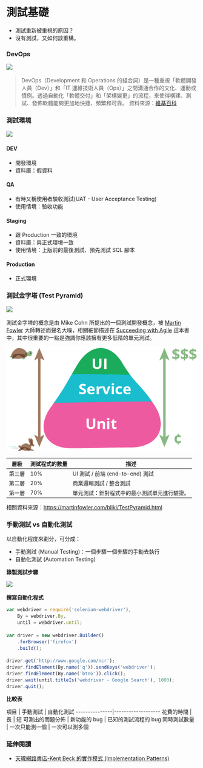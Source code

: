 # 測試基礎

* 測試重新被重視的原因？
* 沒有測試，又如何談重構。

### DevOps

![](https://upload.wikimedia.org/wikipedia/commons/thumb/b/b5/Devops.svg/330px-Devops.svg.png)

> DevOps（Development 和 Operations 的組合詞）是一種重視「軟體開發人員（Dev）」和「IT 運維技術人員（Ops）」之間溝通合作的文化、運動或慣例。透過自動化「軟體交付」和「架構變更」的流程，來使得構建、測試、發佈軟體能夠更加地快捷、頻繁和可靠。 資料來源：[維基百科](https://zh.wikipedia.org/wiki/DevOps)

### 測試環境

![](https://i-msdn.sec.s-msft.com/dynimg/IC721395.png)

#### DEV 

* 開發環境
* 資料庫：假資料

#### QA

* 有時又稱使用者驗收測試(UAT - User Acceptance Testing)
* 使用情境：驗收功能

#### Staging

* 跟 Production 一致的環境
* 資料庫：與正式環境一致
* 使用情境：上版前的最後測試、預先測試 SQL 腳本

#### Production

* 正式環境

### 測試金字塔 (Test Pyramid)

![](https://img3.doubanio.com/lpic/s6246942.jpg)

測試金字塔的概念是由 Mike Cohn 所提出的一個測試開發概念，被 [Martin Fowler](http://search.books.com.tw/search/query/key/Martin+Fowler/adv_author/1/) 大師轉述而聲名大噪，相關細節描述在 [Succeeding with Agile](https://www.tenlong.com.tw/products/9780321579362) 這本書中，其中很重要的一點是強調你應該擁有更多低階的單元測試。

![](assets/test-pyramid.png)

層級 | 測試程式的數量 | 描述
---------|----------|---------
 第三層 | 10% | UI 測試 / 前端 (end-to-end) 測試
 第二層 | 20% | 商業邏輯測試 / 整合測試
 第一層 | 70% | 單元測試：針對程式中的最小測試單元進行驗證。

 相關資料來源：<https://martinfowler.com/bliki/TestPyramid.html>

<!--
[搞笑談軟工: BDD（21）從測試金字塔看BDD的自動化驗收測試](http://teddy-chen-tw.blogspot.tw/2017/03/bdd21bdd.html)
[软件测试反模式——杯型蛋糕 – ThoughtWorks洞见](http://insights.thoughtworkers.org/introducing-software-testing-cupcake-anti-pattern/)
-->

### 手動測試 vs 自動化測試

以自動化程度來劃分，可分成：

* 手動測試 (Manual Testing)：一個步驟一個步驟的手動去執行
* 自動化測試 (Automation Testing)

**錄製測試步驟**

![](http://www.seleniumhq.org/projects/ide/selenium-ide.gif)

**撰寫自動化程式**

```js
var webdriver = require('selenium-webdriver'),
    By = webdriver.By,
    until = webdriver.until;

var driver = new webdriver.Builder()
    .forBrowser('firefox')
    .build();

driver.get('http://www.google.com/ncr');
driver.findElement(By.name('q')).sendKeys('webdriver');
driver.findElement(By.name('btnG')).click();
driver.wait(until.titleIs('webdriver - Google Search'), 1000);
driver.quit();
```

**比較表**

項目 | 手動測試 | 自動化測試
---------------|-------------------
花費的時間 | 長 | 短
可測出的問題分佈 | 新功能的 bug | 已知的測試流程的 bug
同時測試數量  | 一次只能測一個 | 一次可以測多個

### 延伸閱讀

* [天瓏網路書店-Kent Beck 的實作模式 (Implementation Patterns)](https://www.tenlong.com.tw/products/9789862018088)